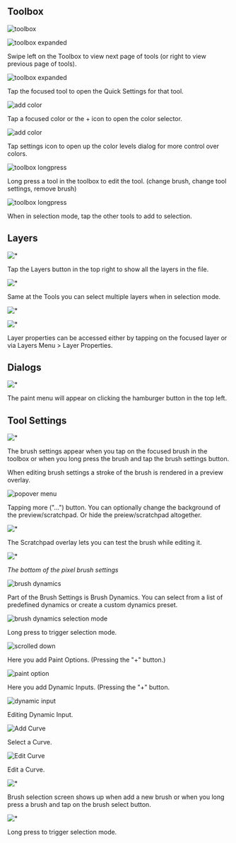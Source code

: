 
## Toolbox
![toolbox](images/Toolbox.png)


![toolbox expanded](images/Toolbox%20Page%202.png)

Swipe left on the Toolbox to view next page of tools (or right to view previous page of tools).

![toolbox expanded](images/QuickSettings.png)

Tap the focused tool to open the Quick Settings for that tool.

![add color](images/AddNewColor.png)

Tap a focused color or the + icon to open the color selector.

![add color](images/ColorLevels.png)

Tap settings icon to open up the color levels dialog for more control over colors.

![toolbox longpress](images/Select%20Tool.png)

Long press a tool in the toolbox to edit the tool. (change brush, change tool settings, remove brush)

![toolbox longpress](images/Tools%20Multi%20Selection.png)

When in selection mode, tap the other tools to add to selection.

## Layers

![*](images/Layers.png)

Tap the Layers button in the top right to show all the layers in the file.

![*](images/Layer%20Select.png)

Same at the Tools you can select multiple layers when in selection mode.

![*](images/Layer%20Selection%20More%20Options.png)


![*](images/Layer%20Properties.png)

Layer properties can be accessed either by tapping on the focused layer or via Layers Menu > Layer Properties.

## Dialogs
![*](images/Paint%20Menu.png)

The paint menu will appear on clicking the hamburger button in the top left.


## Tool Settings
![*](images/Basic%20Settings.png)

The brush settings appear when you tap on the focused brush in the toolbox or when you long press the brush and tap the brush settings button.

When editing brush settings a stroke of the brush is rendered in a preview overlay.

![popover menu](images/PreviewPopover.png)

Tapping more ("...") button. You can optionally change the background of the preview/scratchpad. Or hide the preiew/scratchpad altogether.

![*](images/ScratchPad.png)

The Scratchpad overlay lets you can test the brush while editing it.

![*](images/Basic%20Settings%20Bottom.png)

*The bottom of the pixel brush settings*

![brush dynamics](images/Brush%20Dynamic%20Presets.png)

Part of the Brush Settings is Brush Dynamics. You can select from a list of predefined dynamics or create a custom dynamics preset.

![brush dynamics selection mode](images/Dynamic%20Presets%20List%20Item%20Selection.png)

Long press to trigger selection mode.

![scrolled down](images/Edit%20Brush%20Dynamics.png)

Here you add Paint Options. (Pressing the "+" button.)

![paint option](images/Edit%20Paint%20Option.png)

Here you add Dynamic Inputs. (Pressing the "+" button.

![dynamic input](images/Edit%20Dynamic%20Input.png)

Editing Dynamic Input.

![Add Curve](images/Input%20Mapping%20Curves.png)

Select a Curve.

![Edit Curve](images/Edit%20Curve.png)

Edit a Curve.

![*](images/Brush%20Selection.png)

Brush selection screen shows up when add a new brush or when you long press a brush and tap on the brush select button.

![*](images/Brush%20List%20Item%20Selection.png)

Long press to trigger selection mode.